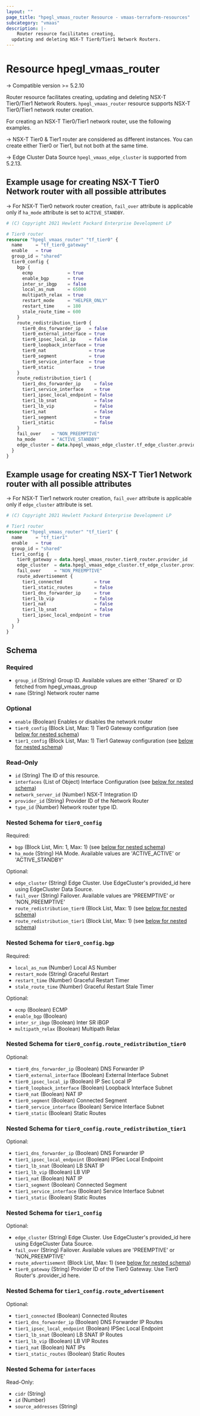 ```yaml
---
layout: ""
page_title: "hpegl_vmaas_router Resource - vmaas-terraform-resources"
subcategory: "vmaas"
description: |-
    Router resource facilitates creating,
  updating and deleting NSX-T Tier0/Tier1 Network Routers.
---
```


# Resource hpegl_vmaas_router

-> Compatible version >= 5.2.10

Router resource facilitates creating,
		updating and deleting NSX-T Tier0/Tier1 Network Routers.
`hpegl_vmaas_router` resource supports NSX-T Tier0/Tier1 network router creation.

For creating an NSX-T Tier0/Tier1 network router, use the following examples.

-> NSX-T Tier0 & Tier1 router are considered as different instances. You can create either Tier0 or Tier1, but not both at the same time.

-> Edge Cluster Data Source `hpegl_vmaas_edge_cluster` is supported from 5.2.13.

## Example usage for creating NSX-T Tier0 Network router with all possible attributes

-> For NSX-T Tier0 network router creation, `fail_over` attribute is applicable only if `ha_mode` attribute is
set to `ACTIVE_STANDBY`.

```terraform
# (C) Copyright 2021 Hewlett Packard Enterprise Development LP

# Tier0 router
resource "hpegl_vmaas_router" "tf_tier0" {
  name     = "tf_tier0_gateway"
  enable   = true
  group_id = "shared"
  tier0_config {
    bgp {
      ecmp             = true
      enable_bgp       = true
      inter_sr_ibgp    = false
      local_as_num     = 65000
      multipath_relax  = true
      restart_mode     = "HELPER_ONLY"
      restart_time     = 180
      stale_route_time = 600
    }
    route_redistribution_tier0 {
      tier0_dns_forwarder_ip   = false
      tier0_external_interface = true
      tier0_ipsec_local_ip     = false
      tier0_loopback_interface = true
      tier0_nat                = true
      tier0_segment            = true
      tier0_service_interface  = true
      tier0_static             = true
    }
    route_redistribution_tier1 {
      tier1_dns_forwarder_ip     = false
      tier1_service_interface    = true
      tier1_ipsec_local_endpoint = false
      tier1_lb_snat              = false
      tier1_lb_vip               = false
      tier1_nat                  = false
      tier1_segment              = true
      tier1_static               = false
    }
    fail_over    = "NON_PREEMPTIVE"
    ha_mode      = "ACTIVE_STANDBY"
    edge_cluster = data.hpegl_vmaas_edge_cluster.tf_edge_cluster.provider_id
  }
}
```

## Example usage for creating NSX-T Tier1 Network router with all possible attributes

-> For NSX-T Tier1 network router creation, `fail_over` attribute is applicable only if `edge_cluster` attribute
is set.

```terraform
# (C) Copyright 2021 Hewlett Packard Enterprise Development LP

# Tier1 router
resource "hpegl_vmaas_router" "tf_tier1" {
  name     = "tf_tier1"
  enable   = true
  group_id = "shared"
  tier1_config {
    tier0_gateway = data.hpegl_vmaas_router.tier0_router.provider_id
    edge_cluster  = data.hpegl_vmaas_edge_cluster.tf_edge_cluster.provider_id
    fail_over     = "NON_PREEMPTIVE"
    route_advertisement {
      tier1_connected            = true
      tier1_static_routes        = false
      tier1_dns_forwarder_ip     = true
      tier1_lb_vip               = false
      tier1_nat                  = false
      tier1_lb_snat              = false
      tier1_ipsec_local_endpoint = true
    }
  }
}
```

<!-- schema generated by tfplugindocs -->
## Schema

### Required

- `group_id` (String) Group ID. Available values are either 'Shared' or ID fetched from hpegl_vmaas_group
- `name` (String) Network router name

### Optional

- `enable` (Boolean) Enables or disables the network router
- `tier0_config` (Block List, Max: 1) Tier0 Gateway configuration (see [below for nested schema](#nestedblock--tier0_config))
- `tier1_config` (Block List, Max: 1) Tier1 Gateway configuration (see [below for nested schema](#nestedblock--tier1_config))

### Read-Only

- `id` (String) The ID of this resource.
- `interfaces` (List of Object) Interface Configuration (see [below for nested schema](#nestedatt--interfaces))
- `network_server_id` (Number) NSX-T Integration ID
- `provider_id` (String) Provider ID of the Network Router
- `type_id` (Number) Network router type ID.

<a id="nestedblock--tier0_config"></a>
### Nested Schema for `tier0_config`

Required:

- `bgp` (Block List, Min: 1, Max: 1) (see [below for nested schema](#nestedblock--tier0_config--bgp))
- `ha_mode` (String) HA Mode. Available values are 'ACTIVE_ACTIVE' or 'ACTIVE_STANDBY'

Optional:

- `edge_cluster` (String) Edge Cluster. Use EdgeCluster's provided_id here using EdgeCluster Data Source.
- `fail_over` (String) Failover. Available values are 'PREEMPTIVE' or 'NON_PREEMPTIVE'
- `route_redistribution_tier0` (Block List, Max: 1) (see [below for nested schema](#nestedblock--tier0_config--route_redistribution_tier0))
- `route_redistribution_tier1` (Block List, Max: 1) (see [below for nested schema](#nestedblock--tier0_config--route_redistribution_tier1))

<a id="nestedblock--tier0_config--bgp"></a>
### Nested Schema for `tier0_config.bgp`

Required:

- `local_as_num` (Number) Local AS Number
- `restart_mode` (String) Graceful Restart
- `restart_time` (Number) Graceful Restart Timer
- `stale_route_time` (Number) Graceful Restart Stale Timer

Optional:

- `ecmp` (Boolean) ECMP
- `enable_bgp` (Boolean)
- `inter_sr_ibgp` (Boolean) Inter SR iBGP
- `multipath_relax` (Boolean) Multipath Relax


<a id="nestedblock--tier0_config--route_redistribution_tier0"></a>
### Nested Schema for `tier0_config.route_redistribution_tier0`

Optional:

- `tier0_dns_forwarder_ip` (Boolean) DNS Forwarder IP
- `tier0_external_interface` (Boolean) External Interface Subnet
- `tier0_ipsec_local_ip` (Boolean) IP Sec Local IP
- `tier0_loopback_interface` (Boolean) Loopback Interface Subnet
- `tier0_nat` (Boolean) NAT IP
- `tier0_segment` (Boolean) Connected Segment
- `tier0_service_interface` (Boolean) Service Interface Subnet
- `tier0_static` (Boolean) Static Routes


<a id="nestedblock--tier0_config--route_redistribution_tier1"></a>
### Nested Schema for `tier0_config.route_redistribution_tier1`

Optional:

- `tier1_dns_forwarder_ip` (Boolean) DNS Forwarder IP
- `tier1_ipsec_local_endpoint` (Boolean) IPSec Local Endpoint
- `tier1_lb_snat` (Boolean) LB SNAT IP
- `tier1_lb_vip` (Boolean) LB VIP
- `tier1_nat` (Boolean) NAT IP
- `tier1_segment` (Boolean) Connected Segment
- `tier1_service_interface` (Boolean) Service Interface Subnet
- `tier1_static` (Boolean) Static Routes



<a id="nestedblock--tier1_config"></a>
### Nested Schema for `tier1_config`

Optional:

- `edge_cluster` (String) Edge Cluster. Use EdgeCluster's provided_id here using EdgeCluster Data Source.
- `fail_over` (String) Failover. Available values are 'PREEMPTIVE' or 'NON_PREEMPTIVE'
- `route_advertisement` (Block List, Max: 1) (see [below for nested schema](#nestedblock--tier1_config--route_advertisement))
- `tier0_gateway` (String) Provider ID of the Tier0 Gateway. Use Tier0 Router's  .provider_id  here.

<a id="nestedblock--tier1_config--route_advertisement"></a>
### Nested Schema for `tier1_config.route_advertisement`

Optional:

- `tier1_connected` (Boolean) Connected Routes
- `tier1_dns_forwarder_ip` (Boolean) DNS Forwarder IP Routes
- `tier1_ipsec_local_endpoint` (Boolean) IPSec Local Endpoint
- `tier1_lb_snat` (Boolean) LB SNAT IP Routes
- `tier1_lb_vip` (Boolean) LB VIP Routes
- `tier1_nat` (Boolean) NAT IPs
- `tier1_static_routes` (Boolean) Static Routes



<a id="nestedatt--interfaces"></a>
### Nested Schema for `interfaces`

Read-Only:

- `cidr` (String)
- `id` (Number)
- `source_addresses` (String)
